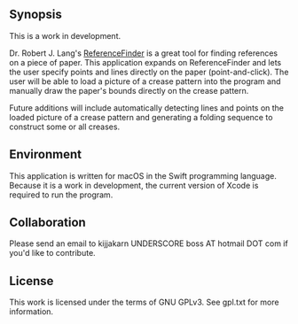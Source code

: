 ## Synopsis

This is a work in development.

Dr. Robert J. Lang's [ReferenceFinder][1] is a great tool for finding references
on a piece of paper. This application expands on ReferenceFinder and lets the
user specify points and lines directly on the paper (point-and-click). The user
will be able to load a picture of a crease pattern into the program and manually
draw the paper's bounds directly on the crease pattern.

Future additions will include automatically detecting lines and points on the
loaded picture of a crease pattern and generating a folding sequence to
construct some or all creases.

## Environment

This application is written for macOS in the Swift programming language.
Because it is a work in development, the current version of Xcode is required to
run the program.

## Collaboration

Please send an email to kijjakarn UNDERSCORE boss AT hotmail DOT com if you'd
like to contribute.

## License

This work is licensed under the terms of GNU GPLv3. See gpl.txt for more
information.

[1]: http://www.langorigami.com/article/referencefinder "ReferenceFinder"
